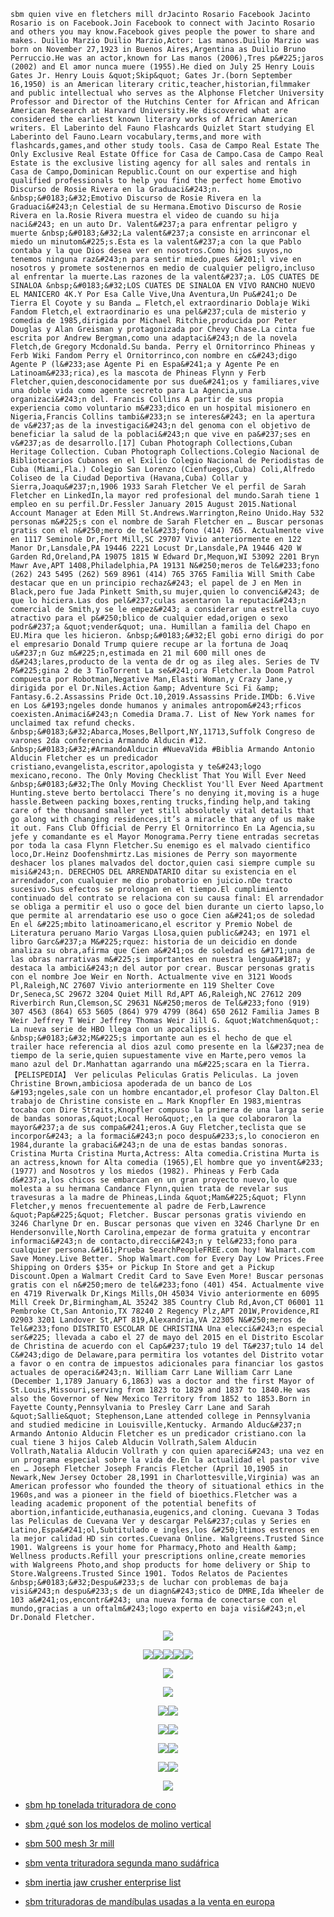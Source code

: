 
```
sbm quien vive en fletchers mill drJacinto Rosario Facebook Jacinto Rosario is on Facebook.Join Facebook to connect with Jacinto Rosario and others you may know.Facebook gives people the power to share and makes. Duilio Marzio Duilio Marzio,Actor: Las manos.Duilio Marzio was born on November 27,1923 in Buenos Aires,Argentina as Duilio Bruno Perruccio.He was an actor,known for Las manos (2006),Tres p&#225;jaros (2002) and El amor nunca muere (1955).He died on July 25 Henry Louis Gates Jr. Henry Louis &quot;Skip&quot; Gates Jr.(born September 16,1950) is an American literary critic,teacher,historian,filmmaker and public intellectual who serves as the Alphonse Fletcher University Professor and Director of the Hutchins Center for African and African American Research at Harvard University.He discovered what are considered the earliest known literary works of African American writers. El Laberinto del Fauno Flashcards Quizlet Start studying El Laberinto del Fauno.Learn vocabulary,terms,and more with flashcards,games,and other study tools. Casa de Campo Real Estate The Only Exclusive Real Estate Office for Casa de Campo.Casa de Campo Real Estate is the exclusive listing agency for all sales and rentals in Casa de Campo,Dominican Republic.Count on our expertise and high qualified professionals to help you find the perfect home Emotivo Discurso de Rosie Rivera en la Graduaci&#243;n. &nbsp;&#0183;&#32;Emotivo Discurso de Rosie Rivera en la Graduaci&#243;n Celestial de su Hermana.Emotivo Discurso de Rosie Rivera en la.Rosie Rivera muestra el video de cuando su hija naci&#243; en un auto Dr. Valent&#237;a para enfrentar peligro y muerte &nbsp;&#0183;&#32;La valent&#237;a consiste en arrinconar el miedo un minutom&#225;s.Esta es la valent&#237;a con la que Pablo contaba y la que Dios desea ver en nosotros.Como hijos suyos,no tenemos ninguna raz&#243;n para sentir miedo,pues &#201;l vive en nosotros y promete sostenernos en medio de cualquier peligro,incluso al enfrentar la muerte.Las razones de la valent&#237;a. LOS CUATES DE SINALOA &nbsp;&#0183;&#32;LOS CUATES DE SINALOA EN VIVO RANCHO NUEVO EL MANICERO 4K.Y Por Esa Calle Vive,Una Aventura,Un Pu&#241;o De Tierra El Coyote y su Banda … Fletch,el extraordinario Doblaje Wiki Fandom Fletch,el extraordinario es una pel&#237;cula de misterio y comedia de 1985,dirigida por Michael Ritchie,producida por Peter Douglas y Alan Greisman y protagonizada por Chevy Chase.La cinta fue escrita por Andrew Bergman,como una adaptaci&#243;n de la novela Fletch,de Gregory Mcdonald.Su banda. Perry el Ornitorrinco Phineas y Ferb Wiki Fandom Perry el Ornitorrinco,con nombre en c&#243;digo Agente P (l&#233;ase Agente Pi en Espa&#241;a y Agente Pe en Latinoam&#233;rica),es la mascota de Phineas Flynn y Ferb Fletcher,quien,desconocidamente por sus due&#241;os y familiares,vive una doble vida como agente secreto para La Agencia,una organizaci&#243;n del. Francis Collins A partir de sus propia experiencia como voluntario m&#233;dico en un hospital misionero en Nigeria,Francis Collins tambi&#233;n se interes&#243; en la apertura de v&#237;as de la investigaci&#243;n del genoma con el objetivo de beneficiar la salud de la poblaci&#243;n que vive en pa&#237;ses en v&#237;as de desarrollo.[17] Cuban Photograph Collections,Cuban Heritage Collection. Cuban Photograph Collections.Colegio Nacional de Bibliotecarios Cubanos en el Exilio Colegio Nacional de Periodistas de Cuba (Miami,Fla.) Colegio San Lorenzo (Cienfuegos,Cuba) Coli,Alfredo Coliseo de la Ciudad Deportiva (Havana,Cuba) Collar y Sierra,Joaqu&#237;n,1906 1933 Sarah Fletcher Ve el perfil de Sarah Fletcher en LinkedIn,la mayor red profesional del mundo.Sarah tiene 1 empleo en su perfil.Dr.Fessler January 2015 August 2015.National Account Manager at Eden Mill St.Andrews.Warrington,Reino Unido.Hay 532 personas m&#225;s con el nombre de Sarah Fletcher en … Buscar personas gratis con el n&#250;mero de tel&#233;fono (414) 765. Actualmente vive en 1117 Seminole Dr,Fort Mill,SC 29707 Vivio anteriormente en 122 Manor Dr,Lansdale,PA 19446 2221 Locust Dr,Lansdale,PA 19446 420 W Garden Rd,Oreland,PA 19075 1815 W Edward Dr,Mequon,WI 53092 2201 Bryn Mawr Ave,APT 1408,Philadelphia,PA 19131 N&#250;meros de Tel&#233;fono (262) 243 5495 (262) 569 8961 (414) 765 3765 Familia Will Smith Cabe destacar que en un principio rechaz&#243; el papel de J en Men in Black,pero fue Jada Pinkett Smith,su mujer,quien lo convenci&#243; de que lo hiciera.Las dos pel&#237;culas asentaron la reputaci&#243;n comercial de Smith,y se le empez&#243; a considerar una estrella cuyo atractivo para el p&#250;blico de cualquier edad,origen o sexo podr&#237;a &quot;vender&quot; una. Humillan a familia del Chapo en EU.Mira que les hicieron. &nbsp;&#0183;&#32;El gobi erno dirigi do por el empresario Donald Trump quiere recupe ar la fortuna de Joaq u&#237;n Guz m&#225;n,estimada en 21 mil 600 mill ones de d&#243;lares,producto de la venta de dr og as ileg ales. Series de TV P&#225;gina 2 de 3 TioTorrent La se&#241;ora Fletcher.la Doom Patrol compuesta por Robotman,Negative Man,Elasti Woman,y Crazy Jane,y dirigida por el Dr.Niles.Action &amp; Adventure Sci Fi &amp; Fantasy.6.2.Assassins Pride Oct.10,2019.Assassins Pride.IMDb: 6.Vive en Los &#193;ngeles donde humanos y animales antropom&#243;rficos coexisten.Animaci&#243;n Comedia Drama.7. List of New York names for unclaimed tax refund checks. &nbsp;&#0183;&#32;Abarca,Moses,Bellport,NY,11713,Suffolk Congreso de varones 2da conferencia Armando Alducin #12. &nbsp;&#0183;&#32;#ArmandoAlducin #NuevaVida #Biblia Armando Antonio Alducin Fletcher es un predicador cristiano,evangelista,escritor,apologista y te&#243;logo mexicano,recono. The Only Moving Checklist That You Will Ever Need &nbsp;&#0183;&#32;The Only Moving Checklist You'll Ever Need Apartment Hunting.steve berto bertolacci There’s no denying it,moving is a huge hassle.Between packing boxes,renting trucks,finding help,and taking care of the thousand smaller yet still absolutely vital details that go along with changing residences,it’s a miracle that any of us make it out. Fans Club Official de Perry El Ornitorrinco En La Agencia,su jefe y comandante es el Mayor Monograma.Perry tiene entradas secretas por toda la casa Flynn Fletcher.Su enemigo es el malvado cientifico loco,Dr.Heinz Doofenshmirtz.Las misiones de Perry son mayormente deshacer los planes malvados del doctor,quien casi siempre cumple su misi&#243;n. DERECHOS DEL ARRENDATARIO ditar su existencia en el arrendador,con cualquier me dio probatorio en juicio.nDe tracto sucesivo.Sus efectos se prolongan en el tiempo.El cumplimiento continuado del contrato se relaciona con su causa final: El arrendador se obliga a permitir el uso o goce del bien durante un cierto lapso,lo que permite al arrendatario ese uso o goce Cien a&#241;os de soledad En el &#225;mbito latinoamericano,el escritor y Premio Nobel de Literatura peruano Mario Vargas Llosa,quien public&#243; en 1971 el libro Garc&#237;a M&#225;rquez: historia de un deicidio en donde analiza su obra,afirma que Cien a&#241;os de soledad es &#171;una de las obras narrativas m&#225;s importantes en nuestra lengua&#187; y destaca la ambici&#243;n del autor por crear. Buscar personas gratis con el nombre Joe Weir en North. Actualmente vive en 3121 Woods Pl,Raleigh,NC 27607 Vivio anteriormente en 119 Shelter Cove Dr,Seneca,SC 29672 3204 Quiet Mill Rd,APT A6,Raleigh,NC 27612 209 Riverbirch Run,Clemson,SC 29631 N&#250;meros de Tel&#233;fono (919) 307 4563 (864) 653 5605 (864) 979 4799 (864) 650 2612 Familia James B Weir Jeffrey T Weir Jeffrey Thomas Weir Jill G. &quot;Watchmen&quot;: La nueva serie de HBO llega con un apocalipsis. &nbsp;&#0183;&#32;M&#225;s importante aun es el hecho de que el trailer hace referencia al dios azul como presente en la l&#237;nea de tiempo de la serie,quien supuestamente vive en Marte,pero vemos la mano azul del Dr.Manhattan agarrando una m&#225;scara en la Tierra. 【PELISPEDIA】 Ver peliculas Peliculas Gratis Peliculas. La joven Christine Brown,ambiciosa apoderada de un banco de Los &#193;ngeles,sale con un hombre encantador,el profesor Clay Dalton.El trabajo de Christine consiste en … Mark Knopfler En 1983,mientras tocaba con Dire Straits,Knopfler compuso la primera de una larga serie de bandas sonoras,&quot;Local Hero&quot;,en la que colaboraron la mayor&#237;a de sus compa&#241;eros.A Guy Fletcher,teclista que se incorpor&#243; a la formaci&#243;n poco despu&#233;s,lo conocieron en 1984,durante la grabaci&#243;n de una de estas bandas sonoras. Cristina Murta Cristina Murta,Actress: Alta comedia.Cristina Murta is an actress,known for Alta comedia (1965),El hombre que yo invent&#233; (1977) and Nosotros y los miedos (1982). Phineas y Ferb Cada d&#237;a,los chicos se embarcan en un gran proyecto nuevo,lo que molesta a su hermana Candance Flynn,quien trata de revelar sus travesuras a la madre de Phineas,Linda &quot;Mam&#225;&quot; Flynn Fletcher,y menos frecuentemente al padre de Ferb,Lawrence &quot;Pap&#225;&quot; Fletcher. Buscar personas gratis viviendo en 3246 Charlyne Dr en. Buscar personas que viven en 3246 Charlyne Dr en Hendersonville,North Carolina,empezar de forma gratuita y encontrar informaci&#243;n de contacto,direcci&#243;n y tel&#233;fono para cualquier persona.&#161;Prueba SearchPeopleFREE.com hoy! Walmart.com Save Money.Live Better. Shop Walmart.com for Every Day Low Prices.Free Shipping on Orders $35+ or Pickup In Store and get a Pickup Discount.Open a Walmart Credit Card to Save Even More! Buscar personas gratis con el n&#250;mero de tel&#233;fono (401) 454. Actualmente vive en 4719 Riverwalk Dr,Kings Mills,OH 45034 Vivio anteriormente en 6095 Mill Creek Dr,Birmingham,AL 35242 385 Country Club Rd,Avon,CT 06001 11 Pembroke Ct,San Antonio,TX 78240 2 Regency Plz,APT 201W,Providence,RI 02903 3201 Landover St,APT 819,Alexandria,VA 22305 N&#250;meros de Tel&#233;fono DISTRITO ESCOLAR DE CHRISTINA Una elecci&#243;n especial ser&#225; llevada a cabo el 27 de mayo del 2015 en el Distrito Escolar de Christina de acuerdo con el Cap&#237;tulo 19 del T&#237;tulo 14 del C&#243;digo de Delaware,para permitira los votantes del Distrito votar a favor o en contra de impuestos adicionales para financiar los gastos actuales de operaci&#243;n. William Carr Lane William Carr Lane (December 1,1789 January 6,1863) was a doctor and the first Mayor of St.Louis,Missouri,serving from 1823 to 1829 and 1837 to 1840.He was also the Governor of New Mexico Territory from 1852 to 1853.Born in Fayette County,Pennsylvania to Presley Carr Lane and Sarah &quot;Sallie&quot; Stephenson,Lane attended college in Pennsylvania and studied medicine in Louisville,Kentucky. Armando Alduc&#237;n Armando Antonio Alducin Fletcher es un predicador cristiano.con la cual tiene 3 hijos Caleb Alducin Vollrath,Salem Alducin Vollrath,Natalia Alducin Vollrath y con quien apareci&#243; una vez en un programa especial sobre la vida de.En la actualidad el pastor vive en … Joseph Fletcher Joseph Francis Fletcher (April 10,1905 in Newark,New Jersey October 28,1991 in Charlottesville,Virginia) was an American professor who founded the theory of situational ethics in the 1960s,and was a pioneer in the field of bioethics.Fletcher was a leading academic proponent of the potential benefits of abortion,infanticide,euthanasia,eugenics,and cloning. Cuevana 3 Todas las Peliculas de Cuevana Ver y descargar Pel&#237;culas y Series en Latino,Espa&#241;ol,Subtitulado e ingles,los &#250;ltimos estrenos en la mejor calidad HD sin cortes.Cuevana Online. Walgreens.Trusted Since 1901. Walgreens is your home for Pharmacy,Photo and Health &amp; Wellness products.Refill your prescriptions online,create memories with Walgreens Photo,and shop products for home delivery or Ship to Store.Walgreens.Trusted Since 1901. Todos Relatos de Pacientes &nbsp;&#0183;&#32;Despu&#233;s de luchar con problemas de baja visi&#243;n despu&#233;s de un diagn&#243;stico de DMRE,Ida Wheeler de 103 a&#241;os,encontr&#243; una nueva forma de conectarse con el mundo,gracias a un oftalm&#243;logo experto en baja visi&#243;n,el Dr.Donald Fletcher. 
```

<div align="center">

<a href="https://es-crusher.shibang-china.com/github&k=sbm+quien+vive+en+fletchers+mill+dr"><img src="https://static.shibang-china.com/es/crusher/logo.jpg"></a>

<a href="https://es-crusher.shibang-china.com/github&k=sbm+quien+vive+en+fletchers+mill+dr"><img src="https://static.shibang-china.com/es/crusher/index.jpg"></a><a href="https://es-crusher.shibang-china.com/material.htmlgithub&k=sbm+quien+vive+en+fletchers+mill+dr"><img src="https://static.shibang-china.com/es/crusher/material.jpg"></a><a href="https://es-crusher.shibang-china.com/application.htmlgithub&k=sbm+quien+vive+en+fletchers+mill+dr"><img src="https://static.shibang-china.com/es/crusher/application.jpg"></a><a href="https://es-crusher.shibang-china.com/aboutus.htmlgithub&k=sbm+quien+vive+en+fletchers+mill+dr"><img src="https://static.shibang-china.com/es/crusher/aboutus.jpg"></a><a href="https://es-crusher.shibang-china.com/contact.htmlgithub&k=sbm+quien+vive+en+fletchers+mill+dr"><img src="https://static.shibang-china.com/es/crusher/contact.jpg"></a>

<a href="https://es-crusher.shibang-china.com/github&k=sbm+quien+vive+en+fletchers+mill+dr"><img src="https://static.shibang-china.com/es/crusher/banner.jpg"></a>

<a href="https://swt.shibang-china.com/github&k=sbm+quien+vive+en+fletchers+mill+dr"><img src="https://static.shibang-china.com/es/crusher/text.jpg"></a>

<a href="https://swt.shibang-china.com/github&k=sbm+quien+vive+en+fletchers+mill+dr"><img src="https://static.shibang-china.com/es/crusher/chat.jpg"></a><a href="https://es-crusher.shibang-china.com/contact.htmlgithub&k=sbm+quien+vive+en+fletchers+mill+dr"><img src="https://static.shibang-china.com/es/crusher/message.jpg"></a>

<a href="https://es-crusher.shibang-china.com/products/pe.htmlgithub&k=sbm+quien+vive+en+fletchers+mill+dr"><img src="https://static.shibang-china.com/es/crusher/pe.jpg"></a><a href="https://es-crusher.shibang-china.com/products/pf.htmlgithub&k=sbm+quien+vive+en+fletchers+mill+dr"><img src="https://static.shibang-china.com/es/crusher/pf.jpg"></a>

<a href="https://es-crusher.shibang-china.com/products/hpt.htmlgithub&k=sbm+quien+vive+en+fletchers+mill+dr"><img src="https://static.shibang-china.com/es/crusher/hpt.jpg"></a><a href="https://es-crusher.shibang-china.com/products/vsi.htmlgithub&k=sbm+quien+vive+en+fletchers+mill+dr"><img src="https://static.shibang-china.com/es/crusher/vsi.jpg"></a>

<a href="https://es-crusher.shibang-china.com/products/klv.htmlgithub&k=sbm+quien+vive+en+fletchers+mill+dr"><img src="https://static.shibang-china.com/es/crusher/klv.jpg"></a><a href="https://es-crusher.shibang-china.com/products/portable.htmlgithub&k=sbm+quien+vive+en+fletchers+mill+dr"><img src="https://static.shibang-china.com/es/crusher/portable.jpg"></a>

<a href="https://swt.shibang-china.com/github&k=sbm+quien+vive+en+fletchers+mill+dr"><img src="https://static.shibang-china.com/es/crusher/case.jpg"></a>

</div>


* [sbm hp tonelada trituradora de cono](sbm%20hp%20tonelada%20trituradora%20de%20cono.md)

* [sbm ¿qué son los modelos de molino vertical ](sbm%20%C2%BFqu%C3%A9%20son%20los%20modelos%20de%20molino%20vertical%20.md)

* [sbm 500 mesh 3r mill](sbm%20500%20mesh%203r%20mill.md)

* [sbm venta trituradora segunda mano sudáfrica](sbm%20venta%20trituradora%20segunda%20mano%20sud%C3%A1frica.md)

* [sbm inertia jaw crusher enterprise list](sbm%20inertia%20jaw%20crusher%20enterprise%20list.md)

* [sbm trituradoras de mandíbulas usadas a la venta en europa](sbm%20trituradoras%20de%20mand%C3%ADbulas%20usadas%20a%20la%20venta%20en%20europa.md)